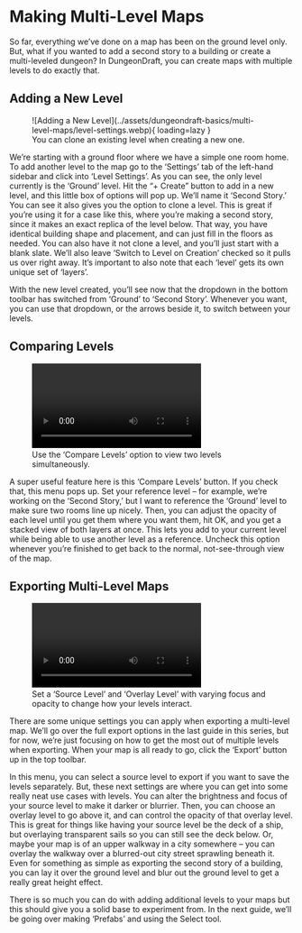 # Making Multi-Level Maps
So far, everything we’ve done on a map has been on the ground level only. But, what if you wanted to add a second story to a building or create a multi-leveled dungeon? In DungeonDraft, you can create maps with multiple levels to do exactly that.

## Adding a New Level

<figure class="right w400" markdown>
  ![Adding a New Level](../assets/dungeondraft-basics/multi-level-maps/level-settings.webp){ loading=lazy }
  <figcaption>You can clone an existing level when creating a new one.</figcaption>
</figure>

We’re starting with a ground floor where we have a simple one room home. To add another level to the map go to the ‘Settings’ tab of the left-hand sidebar and click into ‘Level Settings’. As you can see, the only level currently is the ‘Ground’ level. Hit the “+ Create” button to add in a new level, and this little box of options will pop up. We’ll name it ‘Second Story.’ You can see it also gives you the option to clone a level. This is great if you’re using it for a case like this, where you’re making a second story, since it makes an exact replica of the level below. That way, you have identical building shape and placement, and can just fill in the floors as needed. You can also have it not clone a level, and you’ll just start with a blank slate. We’ll also leave ‘Switch to Level on Creation’ checked so it pulls us over right away. It’s important to also note that each ‘level’ gets its own unique set of ‘layers’.

With the new level created, you’ll see now that the dropdown in the bottom toolbar has switched from ‘Ground’ to ‘Second Story’. Whenever you want, you can use that dropdown, or the arrows beside it, to switch between your levels.

## Comparing Levels

<figure class="right w450 video_container">
    <video controls="true" allowfullscreen="true">
        <source src="../../assets/dungeondraft-basics/multi-level-maps/compare-levels.webm" type="video/webm">
        Your browser does not support the video tag.
    </video>
    <figcaption markdown>Use the ‘Compare Levels’ option to view two levels simultaneously.</figcaption>
</figure>

A super useful feature here is this ‘Compare Levels’ button. If you check that, this menu pops up. Set your reference level – for example, we’re working on the ‘Second Story,’ but I want to reference the ‘Ground’ level to make sure two rooms line up nicely. Then, you can adjust the opacity of each level until you get them where you want them, hit OK, and you get a stacked view of both layers at once. This lets you add to your current level while being able to use another level as a reference. Uncheck this option whenever you’re finished to get back to the normal, not-see-through view of the map.

## Exporting Multi-Level Maps

<figure class="right clear w450 video_container">
    <video controls="true" allowfullscreen="true">
        <source src="../../assets/dungeondraft-basics/multi-level-maps/overlays.webm" type="video/webm">
        Your browser does not support the video tag.
    </video>
    <figcaption markdown>Set a ‘Source Level’ and ‘Overlay Level’ with varying focus and opacity to change how your levels interact.</figcaption>
</figure>

There are some unique settings you can apply when exporting a multi-level map. We’ll go over the full export options in the last guide in this series, but for now, we’re just focusing on how to get the most out of multiple levels when exporting. When your map is all ready to go, click the ‘Export’ button up in the top toolbar.

In this menu, you can select a source level to export if you want to save the levels separately. But, these next settings are where you can get into some really neat use cases with levels. You can alter the brightness and focus of your source level to make it darker or blurrier. Then, you can choose an overlay level to go above it, and can control the opacity of that overlay level. This is great for things like having your source level be the deck of a ship, but overlaying transparent sails so you can still see the deck below. Or, maybe your map is of an upper walkway in a city somewhere – you can overlay the walkway over a blurred-out city street sprawling beneath it. Even for something as simple as exporting the second story of a building, you can lay it over the ground level and blur out the ground level to get a really great height effect.

There is so much you can do with adding additional levels to your maps but this should give you a solid base to experiment from. In the next guide, we’ll be going over making ‘Prefabs’ and using the Select tool.